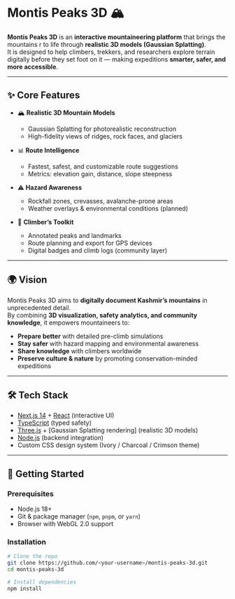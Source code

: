 # Montis Peaks 3D 🏔️

**Montis Peaks 3D** is an **interactive mountaineering platform** that brings the mountains r to life through **realistic 3D models (Gaussian Splatting)**.  
It is designed to help climbers, trekkers, and researchers explore terrain digitally before they set foot on it — making expeditions **smarter, safer, and more accessible**.  

---

## ✨ Core Features
- 🏔️ **Realistic 3D Mountain Models**  
  - Gaussian Splatting for photorealistic reconstruction  
  - High-fidelity views of ridges, rock faces, and glaciers  

- 📊 **Route Intelligence**  
  - Fastest, safest, and customizable route suggestions  
  - Metrics: elevation gain, distance, slope steepness  

- ⚠️ **Hazard Awareness**  
  - Rockfall zones, crevasses, avalanche-prone areas  
  - Weather overlays & environmental conditions (planned)  

- 🧭 **Climber’s Toolkit**  
  - Annotated peaks and landmarks  
  - Route planning and export for GPS devices  
  - Digital badges and climb logs (community layer)  

---

## 🌍 Vision
Montis Peaks 3D aims to **digitally document Kashmir’s mountains** in unprecedented detail.  
By combining **3D visualization, safety analytics, and community knowledge**, it empowers mountaineers to:  

- **Prepare better** with detailed pre-climb simulations  
- **Stay safer** with hazard mapping and environmental awareness  
- **Share knowledge** with climbers worldwide  
- **Preserve culture & nature** by promoting conservation-minded expeditions  

---

## 🛠️ Tech Stack
- [Next.js 14](https://nextjs.org/) + [React](https://react.dev/) (interactive UI)  
- [TypeScript](https://www.typescriptlang.org/) (typed safety)  
- [Three.js](https://threejs.org/) + [Gaussian Splatting rendering] (realistic 3D models)  
- [Node.js](https://nodejs.org/) (backend integration)  
- Custom CSS design system (Ivory / Charcoal / Crimson theme)  

---

## 🚀 Getting Started

### Prerequisites
- Node.js 18+  
- Git & package manager (`npm`, `pnpm`, or `yarn`)  
- Browser with WebGL 2.0 support  

### Installation
```bash
# Clone the repo
git clone https://github.com/<your-username>/montis-peaks-3d.git
cd montis-peaks-3d

# Install dependencies
npm install
